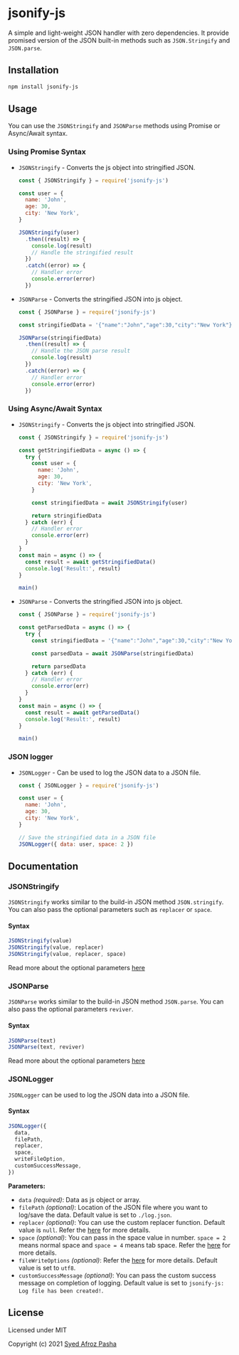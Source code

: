 # jsonify-js

A simple and light-weight JSON handler with zero dependencies. It provide promised version of the JSON built-in methods such as `JSON.Stringify` and `JSON.parse`.

## Installation

```bash
npm install jsonify-js
```

## Usage

You can use the `JSONStringify` and `JSONParse` methods using Promise or Async/Await syntax.

### Using Promise Syntax

- `JSONStringify` - Converts the js object into stringified JSON.

  ```javascript
  const { JSONStringify } = require('jsonify-js')

  const user = {
    name: 'John',
    age: 30,
    city: 'New York',
  }

  JSONStringify(user)
    .then((result) => {
      console.log(result)
      // Handle the stringified result
    })
    .catch((error) => {
      // Handler error
      console.error(error)
    })
  ```

- `JSONParse` - Converts the stringified JSON into js object.

  ```javascript
  const { JSONParse } = require('jsonify-js')

  const stringifiedData = '{"name":"John","age":30,"city":"New York"}'

  JSONParse(stringifiedData)
    .then((result) => {
      // Handle the JSON parse result
      console.log(result)
    })
    .catch((error) => {
      // Handler error
      console.error(error)
    })
  ```

### Using Async/Await Syntax

- `JSONStringify` - Converts the js object into stringified JSON.

  ```javascript
  const { JSONStringify } = require('jsonify-js')

  const getStringifiedData = async () => {
    try {
      const user = {
        name: 'John',
        age: 30,
        city: 'New York',
      }

      const stringifiedData = await JSONStringify(user)

      return stringifiedData
    } catch (err) {
      // Handler error
      console.error(err)
    }
  }
  const main = async () => {
    const result = await getStringifiedData()
    console.log('Result:', result)
  }

  main()
  ```

- `JSONParse` - Converts the stringified JSON into js object.

  ```javascript
  const { JSONParse } = require('jsonify-js')

  const getParsedData = async () => {
    try {
      const stringifiedData = '{"name":"John","age":30,"city":"New York"}'

      const parsedData = await JSONParse(stringifiedData)

      return parsedData
    } catch (err) {
      // Handler error
      console.error(err)
    }
  }
  const main = async () => {
    const result = await getParsedData()
    console.log('Result:', result)
  }

  main()
  ```

### JSON logger

- `JSONLogger` - Can be used to log the JSON data to a JSON file.

  ```javascript
  const { JSONLogger } = require('jsonify-js')

  const user = {
    name: 'John',
    age: 30,
    city: 'New York',
  }

  // Save the stringified data in a JSON file
  JSONLogger({ data: user, space: 2 })
  ```

## Documentation

### JSONStringify

`JSONStringify` works similar to the build-in JSON method `JSON.stringify`. You can also pass the optional parameters such as `replacer` or `space`.

#### Syntax

```javascript
JSONStringify(value)
JSONStringify(value, replacer)
JSONStringify(value, replacer, space)
```

Read more about the optional parameters <a href="https://developer.mozilla.org/en-US/docs/Web/JavaScript/Reference/Global_Objects/JSON/stringify" target="_blank">here</a>

### JSONParse

`JSONParse` works similar to the build-in JSON method `JSON.parse`. You can also pass the optional parameters `reviver`.

#### Syntax

```javascript
JSONParse(text)
JSONParse(text, reviver)
```

Read more about the optional parameters <a href="https://developer.mozilla.org/en-US/docs/Web/JavaScript/Reference/Global_Objects/JSON/parse" target="_blank">here</a>

### JSONLogger

`JSONLogger` can be used to log the JSON data into a JSON file.

#### Syntax

```javascript
JSONLogger({
  data,
  filePath,
  replacer,
  space,
  writeFileOption,
  customSuccessMessage,
})
```

**Parameters:**

- `data` _(required)_: Data as js object or array.
- `filePath` _(optional)_: Location of the JSON file where you want to log/save the data. Default value is set to `./log.json`.
- `replacer` _(optional)_: You can use the custom replacer function. Default value is `null`. Refer the [here](https://developer.mozilla.org/en-US/docs/Web/JavaScript/Reference/Global_Objects/JSON/stringify) for more details.
- `space` _(optional)_: You can pass in the space value in number. `space = 2` means normal space and `space = 4` means tab space. Refer the [here](https://developer.mozilla.org/en-US/docs/Web/JavaScript/Reference/Global_Objects/JSON/stringify) for more details.
- `fileWriteOptions` _(optional)_: Refer the [here](https://nodejs.org/api/fs.html#fs_fs_writefile_file_data_options_callback) for more details. Default value is set to `utf8`.
- `customSuccessMessage` _(optional)_: You can pass the custom success message on completion of logging. Default value is set to `jsonify-js: Log file has been created!`.

## License

Licensed under MIT

Copyright (c) 2021 [Syed Afroz Pasha](https://github.com/SyedAfrozPasha)
